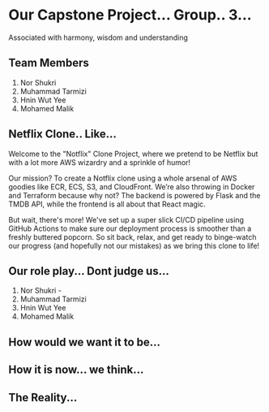 # Our Capstone Project... Group.. 3...
Associated with harmony, wisdom and understanding

## Team Members

1. Nor Shukri
2. Muhammad Tarmizi
3. Hnin Wut Yee
4. Mohamed Malik

## Netflix Clone.. Like...

Welcome to the "Notflix" Clone Project, where we pretend to be Netflix but with a lot more AWS wizardry and a sprinkle of humor!

Our mission? To create a Notflix clone using a whole arsenal of AWS goodies like ECR, ECS, S3, and CloudFront. We’re also throwing in Docker and Terraform because why not? The backend is powered by Flask and the TMDB API, while the frontend is all about that React magic.

But wait, there's more! We've set up a super slick CI/CD pipeline using GitHub Actions to make sure our deployment process is smoother than a freshly buttered popcorn. So sit back, relax, and get ready to binge-watch our progress (and hopefully not our mistakes) as we bring this clone to life!

## Our role play... Dont judge us...
1. Nor Shukri - 
2. Muhammad Tarmizi
3. Hnin Wut Yee
4. Mohamed Malik

## How would we want it to be...

## How it is now... we think...

## The Reality...


